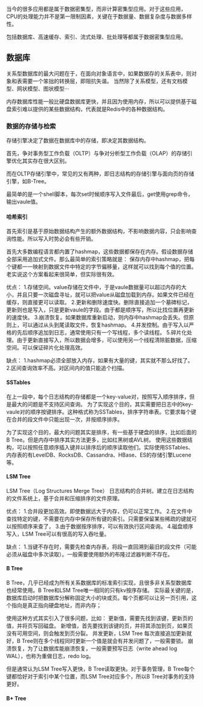 
当今的很多应用都是属于数据密集型，而非计算密集型应用。对于这些应用，CPU的处理能力并不是第一限制因素，关键在于数据量、数据复杂度与数据多样性。

包括数据库、高速缓存、索引、流式处理、批处理等都属于数据密集型应用。

## 数据库
关系型数据库的最大问题在于，在面向对象语言中，如果数据存的关系表中，则对象和表需要一个笨拙的转换层，即阻抗失谐。
当然除了关系模型，还有文档模型、网状模型、图状模型··· 

内存数据库性能一般比硬盘数据库更快，并且因为使用内存，所以可以提供基于磁盘索引难以提供的某些数据结构，代表就是Redis中的各种数据结构。

### 数据的存储与检索

存储引擎决定了数据在数据库中的存储，即决定其数据结构。

首先，争对事务型工作负载（OLTP）与争对分析型工作负载（OLAP）的存储引擎优化其实存在很大区别。

而在OLTP存储引擎中，常见的又有两种，即日志结构的存储引擎与面向页的存储引擎，如B-Tree。

最简单的是一个shell脚本，每次set时候顺序写入文件最后，get使用grep命令，输出vaule值。

#### 哈希索引
首先索引是基于原始数据结构产生的额外数据结构，不影响数据内容，只会影响查询性能。所以写入时势必会有些开销。

首先大多数编程语言都内置了hashmap，这些数据都保存在内存。假设数据存储全部采用追加式文件。那么最简单的索引策略就是：
保存内存中hashmap，把每个键都一一映射到数据文件中特定的字节偏移量，这样就可以找到每个值的位置。老实说这个方案看起来很简单，但实际很有效。

优点：
1.存储空间。value存储在文件中，于是vaule数据量可以超过内存的大小，并且只要一次磁盘寻址，就可以把value从磁盘加载到内存。如果文件已经在缓存，则直接更可以读取。
2.更新和删除速度快。删除直接追加一个墓碑标记，更新则也是写入，只是更新vaule的字段。由于都是顺序写，所以比找位置再更新的速度快。
3.崩溃恢复。如果数据库重新启动，则内存中hashmap会丢失。但原则上，可以通过从头到尾读取文件，恢复hashmap。
4.并发控制。由于写入以严格的先后顺序追加到日志，通常使用只有一个写线程，多个读线程。
5.碎片化处理。由于更新直接写入，所以数据会增多，可以使用另一个线程清除脏数据，压缩空间。可以保证碎片化处理高效。

缺点：
1.hashmap必须全部放入内存，如果有大量的键，其实就不那么好找了。
2.区间查询效率不高。对区间内的值只能追个扫描。


#### SSTables
在上一段中，每个日志结构的存储都是一个key-value对，按照写入顺序排序，但是最大的问题是不支持区间查询。
为了实现这个目的，其实需要把日志中的key-vaule对的顺序按键排序。这种格式称为SSTables，排序字符串表。它要求每个键在合并的段文件中只能出现一次，并按顺序排序。

为了实现这个目的，最大的问题其实是排序，有一些基于硬盘的排序，比如后面的B Tree。但是内存中排序其实方法更多，比如红黑树或AVL树。
使用这些数据结构，可以按照任意顺序插入键并以排序后的顺序读取他们。实际使用SSTables、内存表的有LevelDB、RocksDB、Cassandra、HBase、ES的存储引擎Lucene等。


#### LSM Tree
LSM Tree（Log Structures Merge Tree） 日志结构的合并树。建立在日志结构的文件系统上，基于合并和压缩排序的文件原理。

优点：
1.合并段更加高效。即使数据远大于内存，仍可以正常工作。
2.在文件中查找特定的键，不需要在内存中保存所有键的索引。只需要保留某些稀疏的键就可以按照顺序来查了，
3.由于数据按序排序，可以有效执行区间查询。
4.磁盘顺序写入，LSM Tree可以有很高的写入吞吐量。

缺点：
1.当键不存在时，需要先检查内存表，将段一直回溯到最旧的段文件（可能必须从磁盘中多次读取）。一般需要使用额外的布隆过滤器判断不存在。

#### B Tree
B Tree，几乎已经成为所有关系数据库的标准索引实现，且很多非关系型数据库也经常使用。B Tree和LSM Tree唯一相同的只有kv按序存储。
实际最关键的是，数据库启动时把数据库分解称固定大小的块或页。每个页都可以让另一页引用，这个指向是真正指向硬盘地址，而非内存；

使用这种方式其实引入了很多问题，比如：
更新值，需要先找到该键，更新页的值，并将页写回磁盘。
新增值，首先要找到该键的页，并将其添加到页，如果页没有可用空间，则会触发到页分裂。
并发更新，LSM Tree 每次直接追加更新就好，B Tree则在多个线程同时更新一个值是就会有并发问题了，一般需要锁。
崩溃恢复，为了让数据库能崩溃恢复，一般需要预写日志（write ahead log WAL），也称为重做日志，redo log。

但是通常认为LSM Tree写入更快，B Tree读取更快。对于事务管理，B Tree每个键都恰好对于索引中某个位置，而LSM Tree对应多个，所以B Tree对事务的支持更好。

#### B+ Tree